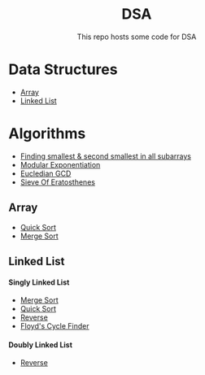 <h1 align="center">DSA</h1>
<p align="center">This repo hosts some code for DSA</p>
 
<h1>Data Structures</h1>

- <a href="#array">Array</a>
- <a href="#linked-list">Linked List</a>

<h1>Algorithms</h1>

- <a href="./Algos/SmallestSecond-SmallestInSubarrays.cpp">Finding smallest & second smallest in all subarrays</a>
- <a href="./Algos/Modular-Exponentiation.cpp">Modular Exponentiation</a>
- <a href="./Algos/Eucledian-GCD.cpp">Eucledian GCD</a>
- <a href="./Algos/Sieve-Of-Eratosthenes.cpp">Sieve Of Eratosthenes</a>

<h2 id="array">Array</h2>

- <a href="./Array/QuickSort.cpp">Quick Sort</a>
- <a href="./Array/MergeSort.cpp">Merge Sort</a> 

<h2 id="linked-list">Linked List</h2>

<h4>Singly Linked List</h4>

- <a href="./LinkedList/Singly/MergeSort.cpp">Merge Sort</a>
- <a href="./LinkedList/Singly/QuickSort.cpp">Quick Sort</a>
- <a href="./LinkedList/Singly/Reverse.cpp">Reverse</a>
- <a href="./LinkedList/Singly/CycleFinding.cpp">Floyd's Cycle Finder</a>

<h4>Doubly Linked List</h4>

- <a href="./LinkedList/Doubly/Reverse.cpp">Reverse</a>